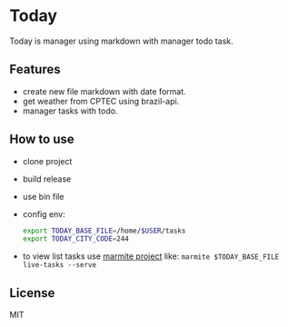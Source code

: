 # Today

Today is manager using markdown with manager todo task.

## Features

- create new file markdown with date format.
- get weather from CPTEC using brazil-api.
- manager tasks with todo.

## How to use

- clone project
- build release
- use bin file
- config env:

  ```bash
  export TODAY_BASE_FILE=/home/$USER/tasks
  export TODAY_CITY_CODE=244
  ```
- to view list tasks use [marmite project](https://github.com/rochacbruno/marmite/) like: `marmite $TODAY_BASE_FILE live-tasks --serve`

## License



MIT
